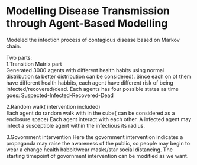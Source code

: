 # Modelling Disease Transmission through Agent-Based Modelling 

Modeled the infection process of contagious disease based on Markov chain.

Two parts:  
1.Transition Matrix part  
Generated 3000 agents with different health habits using normal distribution (a better distribution can be considered).
Since each on of them have different health habbits, each agent have different risk of being infected/recovered/dead.
Each agents has four possible states as time goes: Suspected-Infected-Recovered-Dead  

2.Random walk( intervention included)    
Each agent do random walk with in the cube( can be considered as a enclosure space)
Each agent interact with each other. A infected agent may infect a susceptible agent within the infectious its radius.

3.Govornment intervention
Here the govornment intervention indicates a propaganda may raise the awareness of the public, so people may begin to wear a change health habbit/wear masks/star social distancing.
The starting timepoint of govornment intervention can be modified as we want.
